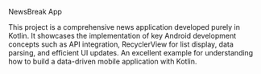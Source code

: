 NewsBreak App

This project is a comprehensive news application developed purely in Kotlin. It showcases the implementation of key Android development concepts such as API integration, RecyclerView for list display, data parsing, and efficient UI updates. An excellent example for understanding how to build a data-driven mobile application with Kotlin.
